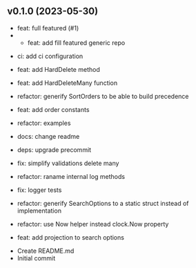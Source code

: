## v0.1.0 (2023-05-30)


- feat: full featured (#1)
- * feat: add fill featured generic repo

* ci: add ci configuration

* feat: add HardDelete method

* feat: add HardDeleteMany function

* refactor: generify SortOrders to be able to build precedence

* feat: add order constants

* refactor: examples

* docs: change readme

* deps: upgrade precommit

* fix: simplify validations delete many

* refactor: raname internal log methods

* fix: logger tests

* refactor: generify SearchOptions to a static struct instead of implementation

* refactor: use Now helper instead clock.Now property

* feat: add projection to search options
- Create README.md
- Initial commit
